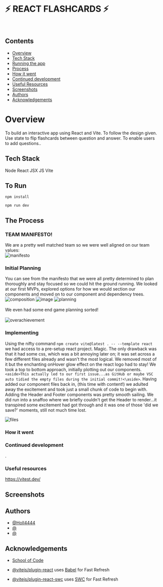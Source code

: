 # ⚡ REACT FLASHCARDS ⚡
&nbsp; 

## Contents
* [Overview](#overview)
* [Tech Stack](#tech-stack)
* [Running the app](#to-run)
* [Process](#the-process)
* [How it went](#how-it-went)
* [Continued development](#continued-development)
* [Useful Resources](#useful-resources)
* [Screenshots](#screenshots)
* [Authors](#authors)
* [Acknowledgements](#acknowledgements)

# Overview
To build an interactive app using React and Vite.
To follow the design given.
Use state to flip flashcards between question and answer.
To enable users to add questions..



## Tech Stack
Node
React
JSX
JS
Vite

## To Run

```
npm install
```
```
npm run dev
```

## The Process
### TEAM MANIFESTO!
We are a pretty well matched team so we were well aligned on our team values:\
![manifesto](https://github.com/user-attachments/assets/da9cf756-6a9b-4cf8-9b7a-dac3102c1998)
### Initial Planning
You can see from the manifesto that we were all pretty determined to plan thoroughly and stay focused so we could hit the ground running. We looked at our first MVPs, explored options for how we would section our components and moved on to our component and dependency trees.\
![composition](https://github.com/user-attachments/assets/f68e9f91-383e-42f1-8481-85eb6ee4f2f2) ![image](https://github.com/user-attachments/assets/640d76f8-bc91-4801-9a9b-6398686d3912)
![planning](https://github.com/user-attachments/assets/b033782b-25ab-40c9-8a32-0b4784788adf)\
\
We even had some end game planning sorted!\
\
![overachievement](https://github.com/user-attachments/assets/4cc98caa-49ce-4852-8f3f-766733f335b5)

### Implementing
Using the nifty command ```npm create vite@latest . -- --template react``` we had access to a pre-setup react project. Magic. The only drawback was that it had some css, which was a bit annoying later on; it was set across a few different files already and wasn't the most logical. We removed most of it but the enchanting onHover glow effect on the react logo had to stay!
We took a top to bottom approach, initially plotting out our components.```<aside>This actually led to our first issue...as GitHub or maybe VSC auto tidied the empty files during the initial commit!<\aside>```. Having added our component files back in, (this time with content!) we adulted away the excitement and took just a small chunk of code to begin with. Adding the Header and Footer components was pretty smooth sailing. We did run into a snaffoo where we briefly couldn't get the Header to render...it transpired some excitement had got through and it was one of those 'did we save?' moments, still not much time lost.

![files](https://github.com/user-attachments/assets/fe63da5a-aef3-41da-ad0c-c6e12a22ea7f)



### How it went


### Continued development
.

### Useful resources
https://vitest.dev/

## Screenshots


## Authors

- [@Holl4444](https://github.com/)
- [@]()
- [@]()

  
## Acknowledgements

 - [School of Code](https://schoolofcode.co.uk/)


- [@vitejs/plugin-react](https://github.com/vitejs/vite-plugin-react/blob/main/packages/plugin-react/README.md) uses [Babel](https://babeljs.io/) for Fast Refresh
- [@vitejs/plugin-react-swc](https://github.com/vitejs/vite-plugin-react-swc) uses [SWC](https://swc.rs/) for Fast Refresh
